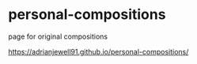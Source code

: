 # personal-compositions
page for original compositions

https://adrianjewell91.github.io/personal-compositions/
